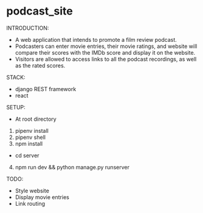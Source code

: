 # podcast_site

INTRODUCTION:
- A web application that intends to promote a film review podcast. 
- Podcasters can enter movie entries, their movie ratings, and website will compare their scores with the IMDb score and display it on the website. 
- Visitors are allowed to access links to all the podcast recordings, as well as the rated scores.

STACK:
- django REST framework
- react

SETUP:
- At root directory
1) pipenv install 
2) pipenv shell
3) npm install
- cd server
4) npm run dev && python manage.py runserver

TODO:
- Style website
- Display movie entries
- Link routing


